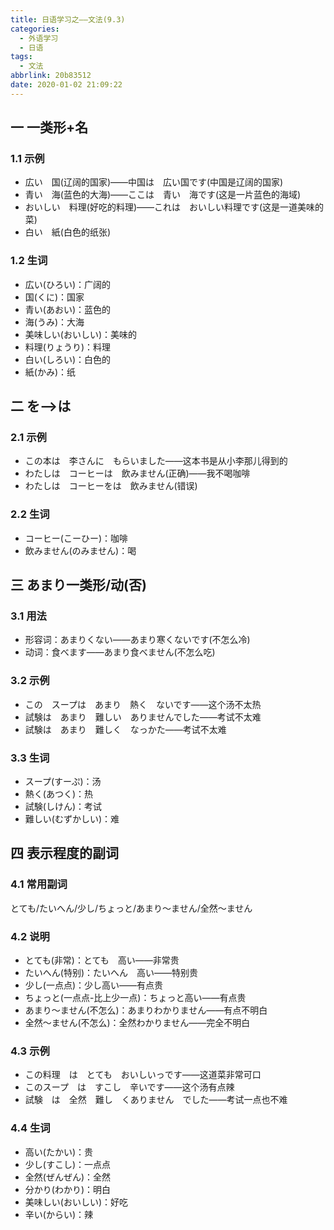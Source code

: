 ```yaml
---
title: 日语学习之——文法(9.3)
categories:
  - 外语学习
  - 日语
tags:
  - 文法
abbrlink: 20b83512
date: 2020-01-02 21:09:22
---
```

## 一 一类形+名

### 1.1 示例

* 広い　国(辽阔的国家)——中国は　広い国です(中国是辽阔的国家)
* 青い　海(蓝色的大海)——ここは　青い　海です(这是一片蓝色的海域)
* おいしい　料理(好吃的料理)——これは　おいしい料理です(这是一道美味的菜)
* 白い　紙(白色的纸张)

<!--more-->

### 1.2 生词

* 広い(ひろい)：广阔的
* 国(くに)：国家
* 青い(あおい)：蓝色的
* 海(うみ)：大海
* 美味しい(おいしい)：美味的
* 料理(りょうり)：料理
* 白い(しろい)：白色的
* 紙(かみ)：纸

## 二 を—>は

### 2.1 示例

* この本は　李さんに　もらいました——这本书是从小李那儿得到的
* わたしは　コーヒーは　飲みません(正确)——我不喝咖啡
* わたしは　コーヒーをは　飲みません(错误)

### 2.2 生词

* コーヒー(こーひー)：咖啡
* 飲みません(のみません)：喝

## 三 あまり一类形/动(否)

### 3.1 用法

* 形容词：あまりくない——あまり寒くないです(不怎么冷)
* 动词：食べます——あまり食べません(不怎么吃)

### 3.2 示例

* この　スープは　あまり　熱く　ないです——这个汤不太热
* 試験は　あまり　難しい　ありませんでした——考试不太难
* 試験は　あまり　難しく　なっかた——考试不太难

### 3.3 生词

* スープ(すーぷ)：汤
* 熱く(あつく)：热
* 試験(しけん)：考试
* 難しい(むずかしい)：难

## 四 表示程度的副词

### 4.1 常用副词

とても/たいへん/少し/ちょっと/あまり～ません/全然～ません

### 4.2 说明

* とても(非常)：とても　高い——非常贵
* たいへん(特别)：たいへん　高い——特别贵
* 少し(一点点)：少し高い——有点贵
* ちょっと(一点点-比上少一点)：ちょっと高い——有点贵
* あまり～ません(不怎么)：あまりわかりません——有点不明白
* 全然～ません(不怎么)：全然わかりません——完全不明白

### 4.3 示例

* この料理　は　とても　おいしいっです——这道菜非常可口
* このスープ　は　すこし　辛いです——这个汤有点辣
* 試験　は　全然　難し　くありません　でした——考试一点也不难

### 4.4 生词

* 高い(たかい)：贵
* 少し(すこし)：一点点
* 全然(ぜんぜん)：全然
* 分かり(わかり)：明白
* 美味しい(おいしい)：好吃
* 辛い(からい)：辣
